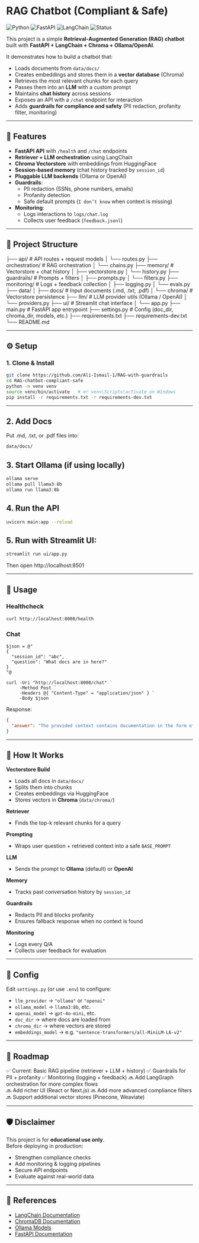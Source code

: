 # RAG Chatbot (Compliant & Safe)

![Python](https://img.shields.io/badge/python-3.11-blue)
![FastAPI](https://img.shields.io/badge/FastAPI-0.115-green)
![LangChain](https://img.shields.io/badge/LangChain-0.2.14-yellow)
![Status](https://img.shields.io/badge/status-experimental-orange)

This project is a simple **Retrieval-Augmented Generation (RAG) chatbot** built with **FastAPI + LangChain + Chroma + Ollama/OpenAI**.  

It demonstrates how to build a chatbot that:
- Loads documents from `data/docs/`
- Creates embeddings and stores them in a **vector database** (Chroma)
- Retrieves the most relevant chunks for each query
- Passes them into an **LLM** with a custom prompt
- Maintains **chat history** across sessions
- Exposes an API with a `/chat` endpoint for interaction
- Adds **guardrails for compliance and safety** (PII redaction, profanity filter, monitoring)

---

## 🚀 Features


- **FastAPI API** with `/health` and `/chat` endpoints
- **Retriever + LLM orchestration** using LangChain
- **Chroma Vectorstore** with embeddings from HuggingFace
- **Session-based memory** (chat history tracked by `session_id`)
- **Pluggable LLM backends** (Ollama or OpenAI)
- **Guardrails**:
  - PII redaction (SSNs, phone numbers, emails)
  - Profanity detection
  - Safe default prompts (`I don’t know` when context is missing)
- **Monitoring**:
  - Logs interactions to `logs/chat.log`
  - Collects user feedback (`feedback.jsonl`)

---

## 📂 Project Structure

├── api/ # API routes + request models
│ └── routes.py
├── orchestration/ # RAG orchestration
│ └── chains.py
├── memory/ # Vectorstore + chat history
│ ├── vectorstore.py
│ └── history.py
├── guardrails/ # Prompts + filters
│ ├── prompts.py
│ └── filters.py
├── monitoring/ # Logs + feedback collection
│ ├── logging.py
│ └── evals.py
├── data/
│ ├── docs/ # Input documents (.md, .txt, .pdf)
│ └── chroma/ # Vectorstore persistence
├── llm/ # LLM provider utils (Ollama / OpenAI)
│ └── providers.py
├── ui/ # Streamlit chat interface
│ └── app.py
├── main.py # FastAPI app entrypoint
├── settings.py # Config (doc_dir, chroma_dir, models, etc.)
├── requirements.txt
├── requirements-dev.txt
└── README.md

---

## ⚙️ Setup

### 1. Clone & Install
```bash
git clone https://github.com/Ali-Ismail-1/RAG-with-guardrails
cd RAG-chatbot-compliant-safe
python -m venv venv
source venv/bin/activate   # or venv\Scripts\activate on Windows
pip install -r requirements.txt -r requirements-dev.txt
```

---

## 2. Add Docs

Put .md, .txt, or .pdf files into:
```bash
data/docs/
```

## 3. Start Ollama (if using locally)
```powershell
ollama serve
ollama pull llama3:8b
ollama run llama3:8b
```

## 4. Run the API
```bash
uvicorn main:app --reload
```

## 5. Run with Streamlit UI:
```bash
streamlit run ui/app.py
```
Then open http://localhost:8501


---

## 📡 Usage

### Healthcheck
```bash
curl http://localhost:8000/health
```

### Chat
```
$json = @"
{
  "session_id": "abc",
  "question": "What docs are in here?"
}
"@

curl -Uri "http://localhost:8000/chat" `
     -Method Post `
     -Headers @{ "Content-Type" = "application/json" } `
     -Body $json

```

Response:
```json
{
  "answer": "The provided context contains documentation in the form of Python tips..."
}
```

---

## 🧩 How It Works

**Vectorstore Build**
- Loads all docs in `data/docs/`
- Splits them into chunks
- Creates embeddings via HuggingFace
- Stores vectors in **Chroma** (`data/chroma/`)

**Retriever**
- Finds the top-k relevant chunks for a query

**Prompting**
- Wraps user question + retrieved context into a safe `BASE_PROMPT`

**LLM**
- Sends the prompt to **Ollama** (default) or **OpenAI**

**Memory**
- Tracks past conversation history by `session_id`

**Guardrails**
- Redacts PII and blocks profanity
- Ensures fallback response when no context is found

**Monitoring**
- Logs every Q/A
- Collects user feedback for evaluation

---

## 🔧 Config

Edit `settings.py` (or use `.env`) to configure:

- `llm_provider` → `"ollama"` or `"openai"`
- `ollama_model` → `llama3:8b`, etc.
- `openai_model` → `gpt-4o-mini`, etc.
- `doc_dir` → where docs are loaded from
- `chroma_dir` → where vectors are stored
- `embeddings_model` → e.g. `"sentence-transformers/all-MiniLM-L6-v2"`

---

## 📌 Roadmap

✅ Current: Basic RAG pipeline (retriever + LLM + history)
✅ Guardrails for PII + profanity
✅ Monitoring (logging + feedback)
🔜 Add LangGraph orchestration for more complex flows  
🔜 Add richer UI (React or Next.js)
🔜 Add more advanced compliance filters
🔜 Support additional vector stores (Pinecone, Weaviate)  

---

## 🛡️ Disclaimer
This project is for **educational use only**.  
Before deploying in production:
- Strengthen compliance checks
- Add monitoring & logging pipelines
- Secure API endpoints
- Evaluate against real-world data

---

## 📖 References
- [LangChain Documentation](https://python.langchain.com/)
- [ChromaDB Documentation](https://docs.trychroma.com/)
- [Ollama Models](https://ollama.ai/library)
- [FastAPI Documentation](https://fastapi.tiangolo.com/)


